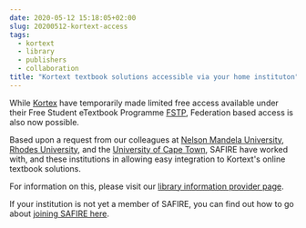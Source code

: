```yaml
---
date: 2020-05-12 15:18:05+02:00
slug: 20200512-kortext-access
tags:
  - kortext
  - library
  - publishers
  - collaboration
title: "Kortext textbook solutions accessible via your home instituton"
---
```

While [Kortex](https://www.kortext.com/) have temporarily made limited free access available under their Free Student eTextbook Programme [FSTP](https://www.kortext.com/free-student-etextbook-programme/), Federation based access is also now possible.<!--more-->

Based upon a request from our colleagues at [Nelson Mandela University](https://mandela.ac.za/), [Rhodes University](https://ru.ac.za/), and the [University of Cape Town](https://uct.ac.za/), SAFIRE have worked with, and these institutions in allowing easy integration to Kortext's online textbook solutions.

For information on this, please visit our [library information provider page](https://safire.ac.za/technical/resources/library-services/#12).

If your institution is not yet a member of SAFIRE, you can find out how to go about [joining SAFIRE here](https://safire.ac.za/participants/idp/join/).
